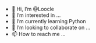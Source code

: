 - 👋 Hi, I’m @Loocle
- 👀 I’m interested in ...
- 🌱 I’m currently learning Python
- 💞️ I’m looking to collaborate on ...
- 📫 How to reach me ...

<!---
Loocle/Loocle is a ✨ special ✨ repository because its `README.md` (this file) appears on your GitHub profile.
You can click the Preview link to take a look at your changes.
--->
